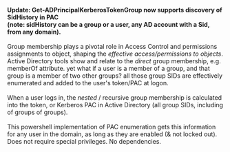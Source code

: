 <b> Update: Get-ADPrincipalKerberosTokenGroup now supports discovery of SidHistory in PAC<br>
(note: sidHistory can be a group or a user, any AD account with a Sid, from any domain).</b><br><br>
Group membership plays a pivotal role in Access Control and permissions assignments to object, shaping the *effective access/permissions to objects*.<br>
Active Directory tools show and relate to the *direct* group membership, e.g. memberOf attribute. yet what if a user is a member of a group, and that group is a member of two other groups? all those group SIDs are effectively enumerated and added to the user's token/PAC at logon.<br><br>
When a user logs in, the *nested* / recursive group membership is calculated into the token, or Kerberos PAC in Active Directory (all group SIDs, including of groups of groups).<br><br>
This powershell implementation of PAC enumeration gets this information for any user in the domain, as long as they are enabled (& not locked out).<br>
Does not require special privileges. No dependencies.
